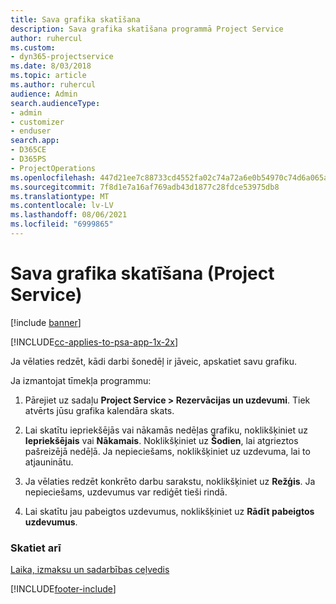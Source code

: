 ```yaml
---
title: Sava grafika skatīšana
description: Sava grafika skatīšana programmā Project Service
author: ruhercul
ms.custom:
- dyn365-projectservice
ms.date: 8/03/2018
ms.topic: article
ms.author: ruhercul
audience: Admin
search.audienceType:
- admin
- customizer
- enduser
search.app:
- D365CE
- D365PS
- ProjectOperations
ms.openlocfilehash: 447d21ee7c88733cd4552fa02c74a72a6e0b54970c74d6a065a9b3fe93bbb266
ms.sourcegitcommit: 7f8d1e7a16af769adb43d1877c28fdce53975db8
ms.translationtype: MT
ms.contentlocale: lv-LV
ms.lasthandoff: 08/06/2021
ms.locfileid: "6999865"
---
```

# <a name="view-your-schedule-project-service"></a>Sava grafika skatīšana (Project Service)

[!include [banner](../includes/psa-now-project-operations.md)]

[!INCLUDE[cc-applies-to-psa-app-1x-2x](../includes/cc-applies-to-psa-app-1x-2x.md)]

Ja vēlaties redzēt, kādi darbi šonedēļ ir jāveic, apskatiet savu grafiku.  
  
 Ja izmantojat tīmekļa programmu:  
  
1.  Pārejiet uz sadaļu **Project Service > Rezervācijas un uzdevumi**. Tiek atvērts jūsu grafika kalendāra skats.  
  
2.  Lai skatītu iepriekšējās vai nākamās nedēļas grafiku, noklikšķiniet uz **Iepriekšējais** vai **Nākamais**. Noklikšķiniet uz **Šodien**, lai atgrieztos pašreizējā nedēļā. Ja nepieciešams, noklikšķiniet uz uzdevuma, lai to atjauninātu.  
  
3.  Ja vēlaties redzēt konkrēto darbu sarakstu, noklikšķiniet uz **Režģis**. Ja nepieciešams, uzdevumus var rediģēt tieši rindā.  
  
4.  Lai skatītu jau pabeigtos uzdevumus, noklikšķiniet uz **Rādīt pabeigtos uzdevumus**.  
  
### <a name="see-also"></a>Skatiet arī  
 [Laika, izmaksu un sadarbības ceļvedis](../psa/time-expense-collaboration-guide.md)


[!INCLUDE[footer-include](../includes/footer-banner.md)]